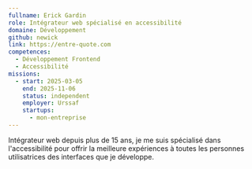 ```yaml
---
fullname: Erick Gardin
role: Intégrateur web spécialisé en accessibilité
domaine: Développement
github: newick
link: https://entre-quote.com
competences:
  - Développement Frontend
  - Accessibilité
missions:
  - start: 2025-03-05
    end: 2025-11-06
    status: independent
    employer: Urssaf
    startups:
      - mon-entreprise
---
```

Intégrateur web depuis plus de 15 ans, je me suis spécialisé dans l'accessibilité pour offrir la meilleure expériences à toutes les personnes utilisatrices des interfaces que je développe.